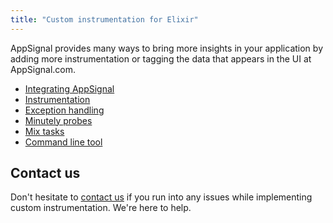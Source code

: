 ```yaml
---
title: "Custom instrumentation for Elixir"
---
```


AppSignal provides many ways to bring more insights in your application by
adding more instrumentation or tagging the data that appears in the UI at
AppSignal.com.

* [Integrating AppSignal](integrating-appsignal.html)
* [Instrumentation](instrumentation.html)
* [Exception handling](exception-handling.html)
* [Minutely probes](minutely-probes.html)
* [Mix tasks](mix_tasks.html)
* [Command line tool](/elixir/command-line/index.html)

## Contact us

Don't hesitate to [contact us](mailto:support@appsignal.com) if you run into
any issues while implementing custom instrumentation. We're here to help.
